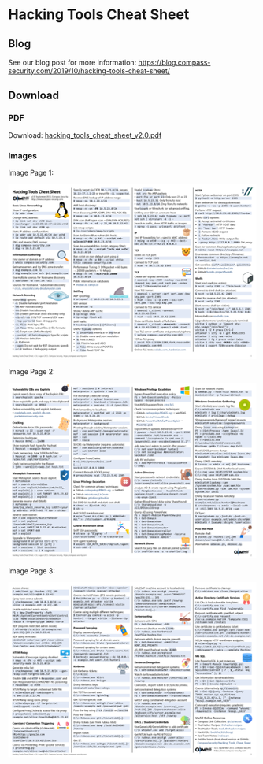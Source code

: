 # Hacking Tools Cheat Sheet

## Blog

See our blog post for more information:
https://blog.compass-security.com/2019/10/hacking-tools-cheat-sheet/

## Download

### PDF

Download: [hacking_tools_cheat_sheet_v2.0.pdf](https://github.com/CompassSecurity/Hacking_Tools_Cheat_Sheet/raw/master/hacking_tools_cheat_sheet_v1.1.pdf)

### Images

Image Page 1:

![Hacking Tools Cheat Sheet Page 1](https://raw.githubusercontent.com/CompassSecurity/Hacking_Tools_Cheat_Sheet/master/hacking_tools_cheat_sheet_v2.0-0.png)

Image Page 2:

![Hacking Tools Cheat Sheet Page 2](https://raw.githubusercontent.com/CompassSecurity/Hacking_Tools_Cheat_Sheet/master/hacking_tools_cheat_sheet_v2.0-1.png)

Image Page 3:

![Hacking Tools Cheat Sheet Page 2](https://raw.githubusercontent.com/CompassSecurity/Hacking_Tools_Cheat_Sheet/master/hacking_tools_cheat_sheet_v2.0-2.png)
